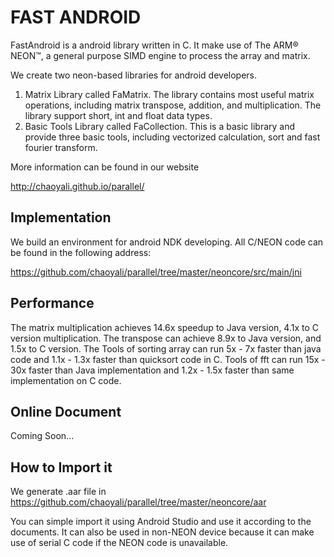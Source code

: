 # FAST ANDROID

FastAndroid is a android library written in C. It make use of The ARM® NEON™, a general purpose SIMD engine to process the array and matrix.

We create two neon-based libraries for android developers.

1. Matrix Library called FaMatrix. The library contains most useful matrix operations, including matrix transpose, addition, and multiplication. The library support short, int and float data types.
2. Basic Tools Library called FaCollection. This is a basic library and provide three basic tools, including vectorized calculation, sort and fast fourier transform.

More information can be found in our website

<http://chaoyali.github.io/parallel/>

## Implementation

We build an environment for android NDK developing. All C/NEON code can be found in the following address:

<https://github.com/chaoyali/parallel/tree/master/neoncore/src/main/jni>

## Performance

The matrix multiplication achieves 14.6x speedup to Java version, 4.1x to C version multiplication. The transpose can achieve 8.9x to Java version, and 1.5x to C version. The Tools of sorting array can run 5x - 7x faster than java code and 1.1x - 1.3x faster than quicksort code in C. Tools of fft can run 15x - 30x faster than Java implementation and 1.2x - 1.5x faster than same implementation on C code.

## Online Document

Coming Soon...

## How to Import it

We generate .aar file in <https://github.com/chaoyali/parallel/tree/master/neoncore/aar>

You can simple import it using Android Studio and use it according to the documents. It can also be used in non-NEON device because it can make use of serial C code if the NEON code is unavailable.
